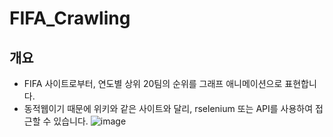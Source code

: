 # FIFA_Crawling

## 개요
* FIFA 사이트로부터, 연도별 상위 20팀의 순위를 그래프 애니메이션으로 표현합니다.
* 동적웹이기 때문에 위키와 같은 사이트와 달리, rselenium 또는 API를 사용하여 접근할 수 있습니다.
![image](https://github.com/sleepyhood/FIFA_Crawling/blob/master/Q1_step3.gif)
